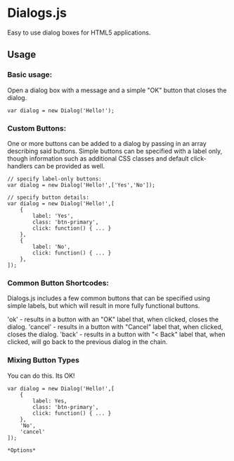 # Dialogs.js

Easy to use dialog boxes for HTML5 applications.

## Usage
 
### Basic usage:
Open a dialog box with a message and a simple "OK" button that closes the dialog.

```
var dialog = new Dialog('Hello!');
```

### Custom Buttons:

One or more buttons can be added to a dialog by passing in an array describing said buttons.
Simple buttons can be specified with a label only, though information such as additional CSS classes and default click-handlers can be provided as well.


```
// specify label-only buttons:
var dialog = new Dialog('Hello!',['Yes','No']);

// specify button details:
var dialog = new Dialog('Hello!',[
	{
		label: 'Yes',
		class: 'btn-primary',
		click: function() { ... }
	},
	{
		label: 'No',
		click: function() { ... }
	},
]);
```

### Common Button Shortcodes:

Dialogs.js includes a few common buttons that can be specified using simple labels, but which will result in more fully functional buttons.

'ok' - results in a button with an "OK" label that, when clicked, closes the dialog.
'cancel' - results in a button with "Cancel" label that, when clicked, closes the dialog.
'back' - results in a button with "< Back" label that, when clicked, will go back to the previous dialog in the chain.

### Mixing Button Types

You can do this. Its OK!

```
var dialog = new Dialog('Hello!',[
	{
		label: Yes,
		class: 'btn-primary',
		click: function() { ... }
	},
	'No',
	'cancel'
]);

*Options*



	